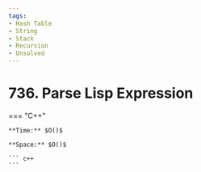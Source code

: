 ```yaml
---
tags:
- Hash Table
- String
- Stack
- Recursion
- Unsolved
---
```



# 736. Parse Lisp Expression

=== "C++"

    **Time:** $O()$

    **Space:** $O()$

    ``` c++
    ```